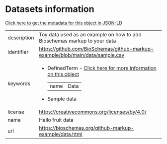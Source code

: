 <h1>Datasets information</h1>
<p><a href="https://github.com/BioSchemas/github-markup-example/blob/main/data/sample.csv" target="_blank">Click here to get the metadata for this object in JSON-LD</a></p>
<table class="blueTable">
<tbody>
<tr>
<td>description</td>
<td>Toy data used as an example on how to add Bioschemas markup to your data</td>
</tr>
<tr>
<td>identifier</td>
<td><a href="https://github.com/BioSchemas/github-markup-example/blob/main/data/sample.csv" target="_blank">https://github.com/BioSchemas/github-markup-example/blob/main/data/sample.csv</a></td>
</tr>
<tr>
<td>keywords</td>
<td><ul>
<li><table class="blueTable">
<tbody>
<tr>
DefinedTerm - 
</tr>
<tr><a href="http://edamontology.org/data_0006" target="_blank">Click here for more information on this object</a>
</tr>
<tr>
<td>name</td>
<td>Data</td>
</tr></tbody>
</table></li>
<li>Sample data</li></ul></td>
</tr>
<tr>
<td>license</td>
<td><a href="https://creativecommons.org/licenses/by/4.0/" target="_blank">https://creativecommons.org/licenses/by/4.0/</a></td>
</tr>
<tr>
<td>name</td>
<td>Hello fruit data</td>
</tr>
<tr>
<td>url</td>
<td><a href="https://bioschemas.org/github-markup-example/data.html" target="_blank">https://bioschemas.org/github-markup-example/data.html</a></td>
</tr>
</tbody>
</table>
<script type="application/ld+json">
{ 
    "@context": "https://schema.org", 
    "@type": "Dataset",
    "@id": "https://github.com/BioSchemas/github-markup-example/blob/main/data/sample.csv",
    "http://purl.org/dc/terms/conformsTo": "https://bioschemas.org/profiles/Dataset/0.4-DRAFT", 

    "description": "Toy data used as an example on how to add Bioschemas markup to your data",
    "identifier": "https://github.com/BioSchemas/github-markup-example/blob/main/data/sample.csv",
    "keywords":  [
      {
        "@type": "DefinedTerm", 
        "@id": "http://edamontology.org/data_0006", 
        "name": "Data"
      },
      "Sample data"
    ], 
    "license": "https://creativecommons.org/licenses/by/4.0/",
    "name": "Hello fruit data",
    "url": "https://bioschemas.org/github-markup-example/data.html" 
}
</script>